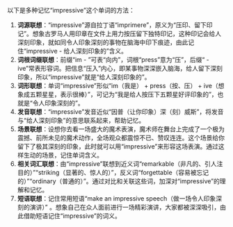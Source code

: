 以下是多种记忆“impressive”这个单词的方法：
1. **词源联想**：“impressive”源自拉丁语“imprimere”，原义为“压印、留下印记”。想象古罗马人用印章在文件上用力按压留下独特印记，这种印记会给人深刻印象，就如同令人印象深刻的事物在脑海中印下痕迹，由此记住“impressive - 给人深刻印象的”含义。
2. **词根词缀联想**：前缀“im - ”可表“向内”，词根“press”意为“压”，后缀“ - ive”常表形容词。把信息“压入”内心，即某事物深深嵌入脑海，给人留下深刻印象，所以“impressive”就是“给人深刻印象的”。
3. **词形联想**：单词“impressive”形似“im（我是） + press（按、压） + ive（想象成五颗星星，表示很棒）”，可记为“我是给人按压下五颗星好评印象的”，也就是“令人印象深刻的”。
4. **发音联想**：“impressive”发音近似“因普（让你印象）深（刻）威斯”，将发音与“给人深刻印象”的意思联系起来，帮助记忆。
5. **场景联想**：设想你去看一场盛大的魔术表演，魔术师在舞台上完成了一个极为震撼、前所未见的魔术动作，全场观众都震惊不已、赞叹连连。这个场景给你留下了极其深刻的印象，此时就可以用“impressive”来形容这场表演。通过这样生动的场景，记住单词含义。
6. **相关词汇联想**：由“impressive”联想到近义词“remarkable（非凡的、引人注目的）”“striking（显著的、惊人的）”，反义词“forgettable（容易被忘记的）”“ordinary（普通的）”。通过对比和关联这些词，加深对“impressive”的理解和记忆。
7. **短语联想**：记住常用短语“make an impressive speech（做一场令人印象深刻的演讲）” 。想象自己在众人面前进行一场精彩演讲，大家都被深深吸引，由此借助短语记住“impressive”的词义。 